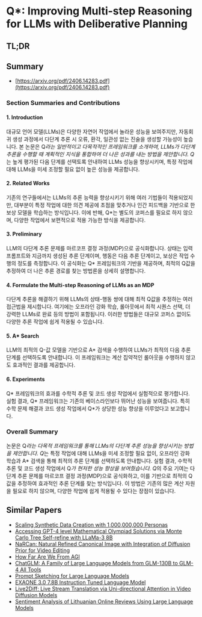 # Q*: Improving Multi-step Reasoning for LLMs with Deliberative Planning
## TL;DR
## Summary
- [https://arxiv.org/pdf/2406.14283.pdf](https://arxiv.org/pdf/2406.14283.pdf)

### Section Summaries and Contributions

#### 1. Introduction
대규모 언어 모델(LLMs)은 다양한 자연어 작업에서 놀라운 성능을 보여주지만, 자동회귀 생성 과정에서 다단계 추론 시 오류, 환각, 일관성 없는 진술을 생성할 가능성이 높습니다. 본 논문은 Q*라는 일반적이고 다목적적인 프레임워크를 소개하여, LLMs가 다단계 추론을 수행할 때 계획적인 지식을 통합하여 더 나은 성과를 내는 방법을 제안합니다. Q*는 높게 평가된 다음 단계를 선택토록 안내하여 LLMs 성능을 향상시키며, 특정 작업에 대해 LLMs을 미세 조정할 필요 없이 높은 성능을 제공합니다.

#### 2. Related Works
기존의 연구들에서는 LLMs의 추론 능력을 향상시키기 위해 여러 기법들이 적용되었지만, 대부분이 특정 작업에 대한 의견 제공에 초점을 맞추거나 인간 피드백을 기반으로 한 보상 모델을 학습하는 방식입니다. 이에 반해, Q*는 별도의 코퍼스를 필요로 하지 않으며, 다양한 작업에서 보편적으로 적용 가능한 방식을 제공합니다.

#### 3. Preliminary
LLM의 다단계 추론 문제를 마르코프 결정 과정(MDP)으로 공식화합니다. 상태는 입력 프롬프트와 지금까지 생성된 추론 단계이며, 행동은 다음 추론 단계이고, 보상은 작업 수행의 정도를 측정합니다. 이 공식화는 Q* 프레임워크의 기반을 제공하며, 최적의 Q값을 추정하여 더 나은 추론 경로를 찾는 방법론을 상세히 설명합니다.

#### 4. Formulate the Multi-step Reasoning of LLMs as an MDP
다단계 추론을 해결하기 위해 LLMs의 상태-행동 쌍에 대해 최적 Q값을 추정하는 여러 접근법을 제시합니다. 여기에는 오프라인 강화 학습, 롤아웃에서 최적 시퀀스 선택, 더 강력한 LLMs로 완료 등의 방법이 포함됩니다. 이러한 방법들은 대규모 코퍼스 없이도 다양한 추론 작업에 쉽게 적용될 수 있습니다.

#### 5. A* Search
LLM의 최적의 Q-값 모델을 기반으로 A* 검색을 수행하여 LLMs가 최적의 다음 추론 단계를 선택하도록 안내합니다. 이 프레임워크는 계산 집약적인 롤아웃을 수행하지 않고도 효과적인 결과를 제공합니다.

#### 6. Experiments
Q* 프레임워크의 효과를 수학적 추론 및 코드 생성 작업에서 실험적으로 평가합니다. 실험 결과, Q* 프레임워크는 기존의 베이스라인보다 뛰어난 성능을 보여줍니다. 특히 수학 문제 해결과 코드 생성 작업에서 Q*가 상당한 성능 향상을 이루었다고 보고합니다.

### Overall Summary

논문은 Q*라는 다목적 프레임워크를 통해 LLMs의 다단계 추론 성능을 향상시키는 방법을 제안합니다. Q*는 특정 작업에 대해 LLMs을 미세 조정할 필요 없이, 오프라인 강화 학습과 A* 검색을 통해 최적의 추론 단계를 선택하도록 안내합니다. 실험 결과, 수학적 추론 및 코드 생성 작업에서 Q*가 현저한 성능 향상을 보여줬습니다. Q*의 주요 기여는 다단계 추론 문제를 마르코프 결정 과정(MDP)으로 공식화하고, 이를 기반으로 최적의 Q값을 추정하여 효과적인 추론 단계를 찾는 방식입니다. 이 방법은 기존의 많은 계산 자원을 필요로 하지 않으며, 다양한 작업에 쉽게 적용될 수 있다는 장점이 있습니다.

## Similar Papers
- [Scaling Synthetic Data Creation with 1,000,000,000 Personas](2406.20094.md)
- [Accessing GPT-4 level Mathematical Olympiad Solutions via Monte Carlo Tree Self-refine with LLaMa-3 8B](2406.07394.md)
- [NaRCan: Natural Refined Canonical Image with Integration of Diffusion Prior for Video Editing](2406.06523.md)
- [How Far Are We From AGI](2405.10313.md)
- [ChatGLM: A Family of Large Language Models from GLM-130B to GLM-4 All Tools](2406.12793.md)
- [Prompt Sketching for Large Language Models](2311.04954.md)
- [EXAONE 3.0 7.8B Instruction Tuned Language Model](2408.03541.md)
- [Live2Diff: Live Stream Translation via Uni-directional Attention in Video Diffusion Models](2407.08701.md)
- [Sentiment Analysis of Lithuanian Online Reviews Using Large Language Models](2407.19914.md)
